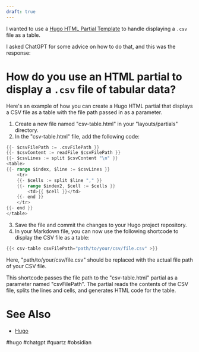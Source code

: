 ```yaml
---
draft: true
---
```


I wanted to use a [Hugo HTML Partial Template](https://gohugo.io/templates/partials/) to handle displaying a `.csv` file as a table.

I asked ChatGPT for some advice on how to do that, and this was the response:

# How do you use an HTML partial to display a `.csv` file of tabular data?
Here's an example of how you can create a Hugo HTML partial that displays a CSV file as a table with the file path passed in as a parameter.

1. Create a new file named "csv-table.html" in your "layouts/partials" directory.
2. In the "csv-table.html" file, add the following code:

```go
{{- $csvFilePath := .csvFilePath }}
{{- $csvContent := readFile $csvFilePath }}
{{- $csvLines := split $csvContent "\n" }}
<table>
{{- range $index, $line := $csvLines }}
    <tr>
    {{- $cells := split $line "," }}
    {{- range $index2, $cell := $cells }}
        <td>{{ $cell }}</td>
    {{- end }}
    </tr>
{{- end }}
</table>
```

3. Save the file and commit the changes to your Hugo project repository.
4. In your Markdown file, you can now use the following shortcode to display the CSV file as a table:

```go
{{< csv-table csvFilePath="path/to/your/csv/file.csv" >}}
```

Here, "path/to/your/csv/file.csv" should be replaced with the actual file path of your CSV file.

This shortcode passes the file path to the "csv-table.html" partial as a parameter named "csvFilePath". The partial reads the contents of the CSV file, splits the lines and cells, and generates HTML code for the table.


# See Also
- [Hugo]()


#hugo #chatgpt #quartz #obsidian 